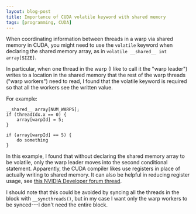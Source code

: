 ```yaml
---
layout: blog-post
title: Importance of CUDA volatile keyword with shared memory
tags: [programming, CUDA]
---
```


When coordinating information between threads in a warp via shared memory in CUDA, you might need to use the `volatile` keyword when declaring the shared memory array, as in `volatile __shared__ int array[SIZE]`.

In particular, when one thread in the warp (I like to call it the "warp leader") writes to a location in the shared memory that the rest of the warp threads ("warp workers") need to read, I found that the volatile keyword is required so that all the workers see the written value.

For example:

	__shared__ array[NUM_WARPS];
	if (threadIdx.x == 0) {
		array[warpId] = 5;
	}

	if (array[warpId] == 5) {
		do something
	}

In this example, I found that without declaring the shared memory array to be volatile, only the warp leader moves into the second conditional statement. Apparently, the CUDA compiler likes use registers in place of actually writing to shared memory. It can also be helpful in reducing register usage, see [this NVIDIA Developer forum thread](https://devtalk.nvidia.com/default/topic/405513/cuda-programming-and-performance/getting-nvcc-to-consolidate-registers/).

I should note that this could be avoided by syncing all the threads in the block with `__syncthreads()`, but in my case I want only the warp workers to be synced---I don't need the entire block.
